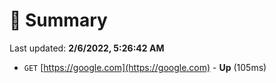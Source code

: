 # 📖 Summary
Last updated: **2/6/2022, 5:26:42 AM**

- `GET` [https://google.com](https://google.com) - **Up** (105ms)
